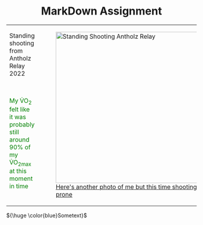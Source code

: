 <!DOCTYPE html>
<html>
<body>

<h1 align="center"> 
  MarkDown Assignment
</h1>

<table>
  <tbody>
    <tr>
      <td valign="top">
        <p> Standing shooting from Antholz Relay 2022</p>
        <br>
        <p style="color: green;">My V&#775;O<sub>2</sub> felt like it was probably still around 90% of my V&#775;O<sub>2max</sub> at this moment in time</p>
      </td>
      <td>
        <figure>
    <img
      src="Group23012022vt0317.JPG" 
      alt="Standing Shooting Antholz Relay" 
      height="400">
    <figcaption>
      <a 
        align="center"
        href="./Gow130122cm1179.JPG" 
        target="_blank" 
        rel="noopener noreferrer">
        Here's another photo of me but this time shooting prone
      </a>
    </figcaption>
  </figure>
      </td>
    </tr>
  </tbody>
</table>






${\huge \color{blue}Sometext}$

</body>
</html>
